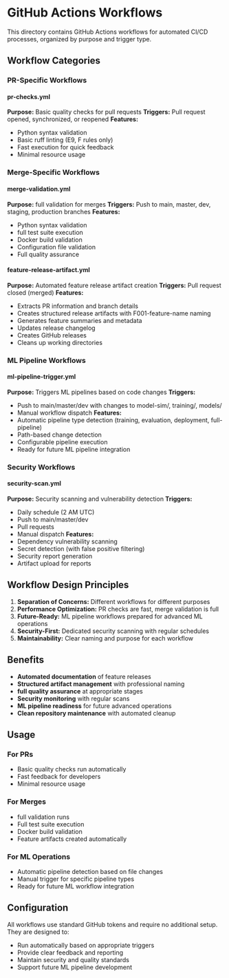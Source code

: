 # GitHub Actions Workflows

This directory contains GitHub Actions workflows for automated CI/CD processes, organized by purpose and trigger type.

## Workflow Categories

### PR-Specific Workflows

#### pr-checks.yml
**Purpose:** Basic quality checks for pull requests
**Triggers:** Pull request opened, synchronized, or reopened
**Features:**
- Python syntax validation
- Basic ruff linting (E9, F rules only)
- Fast execution for quick feedback
- Minimal resource usage

### Merge-Specific Workflows

#### merge-validation.yml
**Purpose:** full validation for merges
**Triggers:** Push to main, master, dev, staging, production branches
**Features:**
- Python syntax validation
- full test suite execution
- Docker build validation
- Configuration file validation
- Full quality assurance

#### feature-release-artifact.yml
**Purpose:** Automated feature release artifact creation
**Triggers:** Pull request closed (merged)
**Features:**
- Extracts PR information and branch details
- Creates structured release artifacts with F001-feature-name naming
- Generates feature summaries and metadata
- Updates release changelog
- Creates GitHub releases
- Cleans up working directories

### ML Pipeline Workflows

#### ml-pipeline-trigger.yml
**Purpose:** Triggers ML pipelines based on code changes
**Triggers:** 
- Push to main/master/dev with changes to model-sim/, training/, models/
- Manual workflow dispatch
**Features:**
- Automatic pipeline type detection (training, evaluation, deployment, full-pipeline)
- Path-based change detection
- Configurable pipeline execution
- Ready for future ML pipeline integration

### Security Workflows

#### security-scan.yml
**Purpose:** Security scanning and vulnerability detection
**Triggers:**
- Daily schedule (2 AM UTC)
- Push to main/master/dev
- Pull requests
- Manual dispatch
**Features:**
- Dependency vulnerability scanning
- Secret detection (with false positive filtering)
- Security report generation
- Artifact upload for reports

## Workflow Design Principles

1. **Separation of Concerns:** Different workflows for different purposes
2. **Performance Optimization:** PR checks are fast, merge validation is full
3. **Future-Ready:** ML pipeline workflows prepared for advanced ML operations
4. **Security-First:** Dedicated security scanning with regular schedules
5. **Maintainability:** Clear naming and purpose for each workflow

## Benefits

- **Automated documentation** of feature releases
- **Structured artifact management** with professional naming
- **full quality assurance** at appropriate stages
- **Security monitoring** with regular scans
- **ML pipeline readiness** for future advanced operations
- **Clean repository maintenance** with automated cleanup

## Usage

### For PRs
- Basic quality checks run automatically
- Fast feedback for developers
- Minimal resource usage

### For Merges
- full validation runs
- Full test suite execution
- Docker build validation
- Feature artifacts created automatically

### For ML Operations
- Automatic pipeline detection based on file changes
- Manual trigger for specific pipeline types
- Ready for future ML workflow integration

## Configuration

All workflows use standard GitHub tokens and require no additional setup. They are designed to:
- Run automatically based on appropriate triggers
- Provide clear feedback and reporting
- Maintain security and quality standards
- Support future ML pipeline development